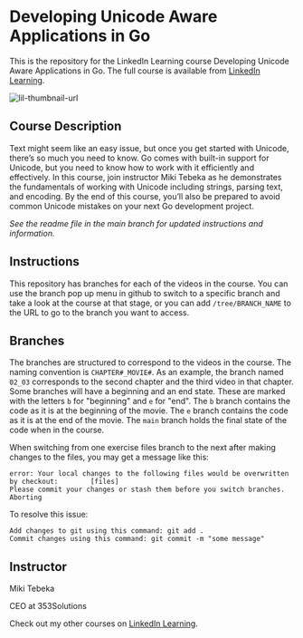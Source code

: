 # Developing Unicode Aware Applications in Go
This is the repository for the LinkedIn Learning course Developing Unicode Aware Applications in Go. The full course is available from [LinkedIn Learning][lil-course-url].

![lil-thumbnail-url]

## Course Description

Text might seem like an easy issue, but once you get started with Unicode, there’s so much you need to know. Go comes with built-in support for Unicode, but you need to know how to work with it efficiently and effectively. In this course, join instructor Miki Tebeka as he demonstrates the fundamentals of working with Unicode including strings, parsing text, and encoding. By the end of this course, you’ll also be prepared to avoid common Unicode mistakes on your next Go development project.

_See the readme file in the main branch for updated instructions and information._
## Instructions
This repository has branches for each of the videos in the course. You can use the branch pop up menu in github to switch to a specific branch and take a look at the course at that stage, or you can add `/tree/BRANCH_NAME` to the URL to go to the branch you want to access.

## Branches
The branches are structured to correspond to the videos in the course. The naming convention is `CHAPTER#_MOVIE#`. As an example, the branch named `02_03` corresponds to the second chapter and the third video in that chapter. 
Some branches will have a beginning and an end state. These are marked with the letters `b` for "beginning" and `e` for "end". The `b` branch contains the code as it is at the beginning of the movie. The `e` branch contains the code as it is at the end of the movie. The `main` branch holds the final state of the code when in the course.

When switching from one exercise files branch to the next after making changes to the files, you may get a message like this:

    error: Your local changes to the following files would be overwritten by checkout:        [files]
    Please commit your changes or stash them before you switch branches.
    Aborting

To resolve this issue:
	
    Add changes to git using this command: git add .
	Commit changes using this command: git commit -m "some message"

 ## Instructor

Miki Tebeka

CEO at 353Solutions
                            
Check out my other courses on [LinkedIn Learning](https://www.linkedin.com/learning/instructors/miki-tebeka?u=104).


[0]: # (Replace these placeholder URLs with actual course URLs)

[lil-course-url]: https://www.linkedin.com/learning/developing-unicode-aware-applications-in-go
[lil-thumbnail-url]: https://media.licdn.com/dms/image/v2/D4D0DAQHCV-zl5pohUQ/learning-public-crop_675_1200/learning-public-crop_675_1200/0/1734482336843?e=2147483647&v=beta&t=AWgfiDHKzh_vPfj6boarKPMSdaXdcjG1y_Ldo6929yM

